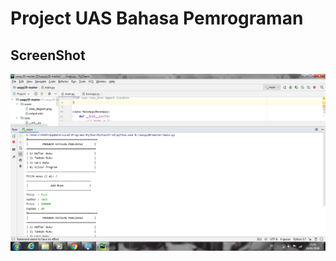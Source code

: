 # Project UAS Bahasa Pemrograman

## ScreenShot

![image to input](https://github.com/azwarpratamaa/UAS-20/blob/master/Input.png)
